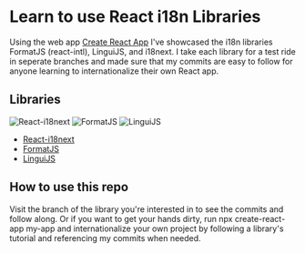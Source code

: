 # Learn to use React i18n Libraries

Using the web app [Create React App](https://github.com/facebook/create-react-app) I've showcased the i18n libraries FormatJS (react-intl), LinguiJS, and i18next. I take each library for a test ride in seperate branches and made sure that my commits are easy to follow for anyone learning to internationalize their own React app.

## Libraries

![React-i18next](https://4042378089-files.gitbook.io/~/files/v0/b/gitbook-legacy-files/o/spaces%2F-L9iS6WpW81N7RGRTQ-K%2Favatar.png?generation=1523345851027218&alt=media)
![FormatJS](https://images.ctfassets.net/tb3nth97hxik/LwAhyJAtjaA5H7pRnfJip/f12e891afdc4c2e5d23dc41649841291/automateformatjstwittercard.jpg?w=800&h=800&q=95&fit=fill)
![LinguiJS](https://lingui.dev/img/lingui-logo.svg)
- [React-i18next](https://react.i18next.com/)
- [FormatJS](https://formatjs.io/docs/react-intl/)
- [LinguiJS](https://lingui.dev/tutorials/react)

## How to use this repo

Visit the branch of the library you're interested in to see the commits and follow along. Or if you want to get your hands dirty, run npx create-react-app my-app and internationalize your own project by following a library's tutorial and referencing my commits when needed.